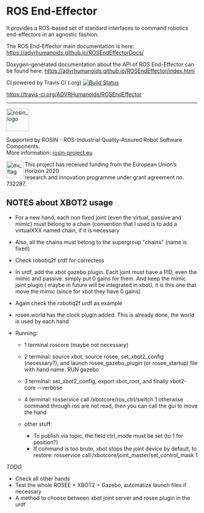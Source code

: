 # ROS End-Effector 
It provides a ROS-based set of standard interfaces to command robotics end-effectors in an agnostic fashion.

The ROS End-Effector main documentation is here: https://advrhumanoids.github.io/ROSEndEffectorDocs/

Doxygen-generated documentation about the API of ROS End-Effector can be found here: https://advrhumanoids.github.io/ROSEndEffector/index.html

CI powered by Travis CI (.org) [![Build Status](https://travis-ci.org/ADVRHumanoids/ROSEndEffector.svg?branch=master)](https://travis-ci.org/ADVRHumanoids/ROSEndEffector)

https://travis-ci.org/ADVRHumanoids/ROSEndEffector

***
<!-- 
    ROSIN acknowledgement from the ROSIN press kit
    @ https://github.com/rosin-project/press_kit
-->

<a href="http://rosin-project.eu">
  <img src="http://rosin-project.eu/wp-content/uploads/rosin_ack_logo_wide.png" 
       alt="rosin_logo" height="60" >
</a>

Supported by ROSIN - ROS-Industrial Quality-Assured Robot Software Components.  
More information: <a href="http://rosin-project.eu">rosin-project.eu</a>

<img src="http://rosin-project.eu/wp-content/uploads/rosin_eu_flag.jpg" 
     alt="eu_flag" height="45" align="left" >  

This project has received funding from the European Union’s Horizon 2020  
research and innovation programme under grant agreement no. 732287. 



## NOTES about XBOT2 usage

- For a new hand, each non fixed joint (even the virtual, passive and mimic) must belong to a chain (convention that  I used is to add a
  virtualXXX named chain, if it is necessary
- Also, all the chains must belong to the supergroup "chains" (name is fixed)
- Check robotiq2f srdf for correctess

- In urdf, add the xbot gazebo plugin. Each joint must have a PID, even the mimic and passive. simply put 0 gains for them. And keep the mimic joint plugin ( maybe in future will be integrated in xbot), it is this one that move the mimic (since for xbot they have 0 gains).
- Again check the robotiq2f urdf as example

- rosee.world has the clock plugin added. This is already done, the world is used by each hand

- Running:
  - 1 terminal roscore (maybe not necessary)
  - 2 terminal: source xbot, source rosee, set_xbot2_config (necessary?), and launch rosee_gazebo_plugin (or rosee_startup) file with hand name. RUN gazebo
  - 3 terminal: set_xbot2_config, export xbot_root, and finally xbot2-core --verbose
  - 4 terminal: rosservice call /xbotcore/ros_ctrl/switch 1  otherwise command through ros are not read, then you can call the gui to move the hand
  
  - other stuff:
    - To publish via topic, the field ctrl_mode must be set (to 1 for position?)
    - If command is too brute, xbot stops the joint device by default, to restore: rosservice call /xbotcore/joint_master/set_control_mask 1
    
*TODO*
- Check all other hands
- Test the whole ROSEE + XBOT2 + Gazebo, automatize launch files if necessary
- A method to choose between xbot joint server and rosee plugin in the urdf


